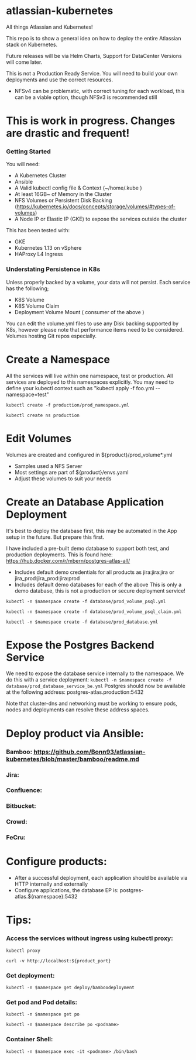 # atlassian-kubernetes
All things Atlassian and Kubernetes!

This repo is to show a general idea on how to deploy the entire Atlassian stack on Kubernetes.

Future releases will be via Helm Charts, Support for DataCenter Versions will come later.

This is not a Production Ready Service. You will need to build your own deployments and use the correct resources.
* NFSv4 can be problematic, with correct tuning for each workload, this can be a viable option, though NFSv3 is recommended still

# This is work in progress. Changes are drastic and frequent! 

### Getting Started ###
You will need:
* A Kubernetes Cluster
* Ansible
* A Valid kubectl config file & Context (~/home/.kube )
* At least 16GB~ of Memory in the Cluster
* NFS Volumes or Persistent Disk Backing (https://kubernetes.io/docs/concepts/storage/volumes/#types-of-volumes)
* A Node IP or Elastic IP (GKE) to expose the services outside the cluster

This has been tested with:
* GKE
* Kubernetes 1.13 on vSphere
* HAProxy L4 Ingress

### Understating Persistence in K8s ###
Unless properly backed by a volume, your data will not persist. Each service has the following;
* K8S Volume
* K8S Volume Claim
* Deployment Volume Mount ( consumer of the above )

You can edit the volume.yml files to use any Disk backing supported by K8s, however please note that performance items need to be considered. Volumes hosting Git repos especially.

# Create a Namespace
All the services will live within one namespace, test or production. All services are deployed to this namespaces explicitly.
You may need to define your kubectl context such as "kubectl apply -f foo.yml --namespace=test" 

```kubectl create -f production/prod_namespace.yml```

```kubectl create ns production```

# Edit Volumes
Volumes are created and configured in ${product}/prod_volume*.yml
* Samples used a NFS Server
* Most settings are part of ${product}/envs.yaml
* Adjust these volumes to suit your needs


# Create an Database Application Deployment
It's best to deploy the database first, this may be automated in the App setup in the future. But prepare this first.

I have included a pre-built demo database to support both test, and production deployments. This is found here: https://hub.docker.com/r/mbern/postgres-atlas-all/ 
* Includes default demo credentials for all products as jira:jira:jira or jira_prod:jira_prod:jira:prod
* Includes default demo databases for each of the above
This is only a demo database, this is not a production or secure deployment service!

 ```kubectl -n $namespace create -f database/prod_volume_psql.yml```
 
 ```kubectl -n $namespace create -f database/prod_volume_psql_claim.yml```

 ```kubectl -n $namespace create -f database/prod_database.yml```
 

# Expose the Postgres Backend Service
We need to expose the database service internally to the namespace. We do this with a service deployment:
```kubectl -n $namespace create -f database/prod_database_service_be.yml```
Postgres should now be available at the following address: postgres-atlas.production:5432

Note that cluster-dns and networking must be working to ensure pods, nodes and deployments can resolve these address spaces.


# Deploy product via Ansible:
### Bamboo: https://github.com/Bonn93/atlassian-kubernetes/blob/master/bamboo/readme.md
### Jira:
### Confluence:
### Bitbucket:
### Crowd:
### FeCru:

# Configure products:
* After a successful deployment, each application should be available via HTTP internally and externally
* Configure applications, the database EP is: postgres-atlas.${namespace}:5432



# Tips:
### Access the services without ingress using kubectl proxy:
```kubectl proxy```

```curl -v http://localhost:${product_port}```


### Get deployment:
```kubectl -n $namespace get deploy/bamboodeployment```



### Get pod and Pod details:
```kubectl -n $namespace get po```

```kubectl -n $namespace describe po <podname>```


### Container Shell:
```kubectl -n $namespace exec -it <podname> /bin/bash```

